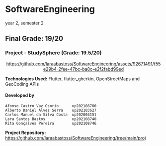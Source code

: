 # SoftwareEngineering

 year 2, semester 2
 
 ## Final Grade: 19/20
 
 ### Project - StudySphere (Grade: 19.5/20)
 


<div align="center"> 


https://github.com/laraabastoss/SoftwareEngineering/assets/92671491/f55e29b4-2fee-47bc-ba8c-e2f2fabd99ed


</div>



**Technologies Used:** Flutter, flutter_gherkin, OpenStreetMaps and GeoCoding APIs
#### Developed by
    Afonso Castro Vaz Osorio      up202108700
    Alberto Daniel Alves Serra    up202103627
    Carlos Manuel da Silva Costa  up202004151
    Lara Santos Bastos            up202108740
    Rita Gonçalves Pereira        up202108746


**Project Repository:** https://github.com/laraabastoss/SoftwareEngineering/tree/main/proj
